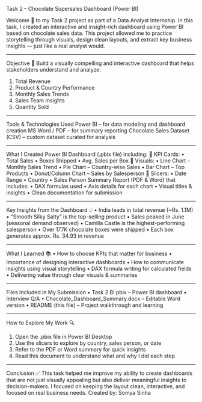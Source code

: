 
Task 2 – Chocolate Supersales Dashboard (Power BI)

Welcome 👋 to my Task 2 project as part of a Data Analyst Internship.
In this task, I created an interactive and insight-rich dashboard using Power BI based on chocolate sales data. This project allowed me to practice storytelling through visuals, design clean layouts, and extract key business insights — just like a real analyst would.

________________________________________
Objective 🎯
Build a visually compelling and interactive dashboard that helps stakeholders understand and analyze:
1.	Total Revenue
2.	Product & Country Performance
3.	Monthly Sales Trends
4.	Sales Team Insights
5.	Quantity Sold
________________________________________
Tools & Technologies Used
Power BI – for data modeling and dashboard creation
MS Word / PDF – for summary reporting
Chocolate Sales Dataset (CSV) – custom dataset curated for analysis
________________________________________
What I Created
Power BI Dashboard (.pbix file) including:
	KPI Cards: • Total Sales
• Boxes Shipped
• Avg. Sales per Box
	Visuals: • Line Chart – Monthly Sales Trend
• Pie Chart – Country-wise Sales
• Bar Chart – Top Products
• Donut/Column Chart – Sales by Salesperson
	Slicers: • Date Range
• Country
• Sales Person
Summary Report (PDF & Word) that includes:
•	DAX formulas used
•	Axis details for each chart
•	Visual titles & insights
•	Clean documentation for submission
________________________________________
Key Insights from the Dashboard 💡
•	India leads in total revenue (~Rs. 1.1M)
•	“Smooth Silky Salty” is the top-selling product
•	Sales peaked in June (seasonal demand observed)
•	Camilla Castle is the highest-performing salesperson
•	Over 177K chocolate boxes were shipped
•	Each box generates approx. Rs. 34.93 in revenue
________________________________________
What I Learned 📚
•	How to choose KPIs that matter for business
•	Importance of designing interactive dashboards
•	How to communicate insights using visual storytelling
•	DAX formula writing for calculated fields
•	Delivering value through clear visuals & summaries
________________________________________
Files Included in My Submission
•	Task 2 BI.pbix – Power BI dashboard
•	Interview Q/A
•	Chocolate_Dashboard_Summary.docx – Editable Word version
•	README (this file) – Project walkthrough and learning
________________________________________
How to Explore My Work 🔍
1.	Open the .pbix file in Power BI Desktop
2.	Use the slicers to explore by country, sales person, or date
3.	Refer to the PDF or Word summary for quick insights
4.	Read this document to understand what and why I did each step
________________________________________
Conclusion ✅
This task helped me improve my ability to create dashboards that are not just visually appealing but also deliver meaningful insights to decision-makers.
I focused on keeping the layout clean, interactive, and focused on real business needs.
Created by: Somya Sinha



